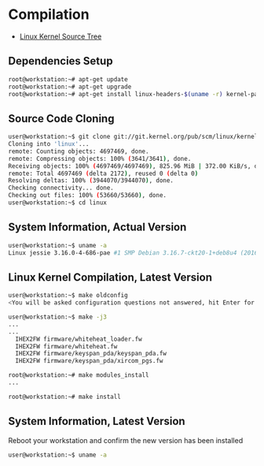 # Compilation

- [Linux Kernel Source Tree](https://git.kernel.org/cgit/linux/kernel/git/torvalds/linux.git/)

## Dependencies Setup

```sh
root@workstation:~# apt-get update
root@workstation:~# apt-get upgrade
root@workstation:~# apt-get install linux-headers-$(uname -r) kernel-package libncurses5 libncurses5-dev git
```

## Source Code Cloning

```sh
user@workstation:~$ git clone git://git.kernel.org/pub/scm/linux/kernel/git/torvalds/linux.git
Cloning into 'linux'...
remote: Counting objects: 4697469, done.
remote: Compressing objects: 100% (3641/3641), done.
Receiving objects: 100% (4697469/4697469), 825.96 MiB | 372.00 KiB/s, done.
remote: Total 4697469 (delta 2172), reused 0 (delta 0)
Resolving deltas: 100% (3944070/3944070), done.
Checking connectivity... done.
Checking out files: 100% (53660/53660), done.
user@workstation:~$ cd linux
```

## System Information, Actual Version

```sh
user@workstation:~$ uname -a
Linux jessie 3.16.0-4-686-pae #1 SMP Debian 3.16.7-ckt20-1+deb8u4 (2016-02-29) i686 GNU/Linux
```

## Linux Kernel Compilation, Latest Version

```sh
user@workstation:~$ make oldconfig
<You will be asked configuration questions not answered, hit Enter for all of them>
```

```sh
user@workstation:~$ make -j3
...
...
  IHEX2FW firmware/whiteheat_loader.fw
  IHEX2FW firmware/whiteheat.fw
  IHEX2FW firmware/keyspan_pda/keyspan_pda.fw
  IHEX2FW firmware/keyspan_pda/xircom_pgs.fw
```

```sh
root@workstation:~# make modules_install
...
```

```sh
root@workstation:~# make install
```

## System Information, Latest Version

Reboot your workstation and confirm the new version has been installed

```sh
user@workstation:~$ uname -a
```